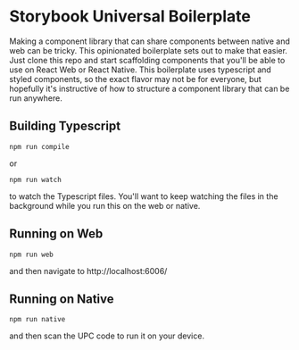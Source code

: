 # Storybook Universal Boilerplate

Making a component library that can share components between native and web can be tricky. This opinionated boilerplate sets out to make that easier. Just clone this repo and start scaffolding components that you'll be able to use on React Web or React Native. This boilerplate uses typescript and styled components, so the exact flavor may not be for everyone, but hopefully it's instructive of how to structure a component library that can be run anywhere.

## Building Typescript

`npm run compile`

or

`npm run watch`

to watch the Typescript files. You'll want to keep watching the files in the background while you run this on the web or native.

## Running on Web

`npm run web`

and then navigate to http://localhost:6006/

## Running on Native

`npm run native`

and then scan the UPC code to run it on your device.